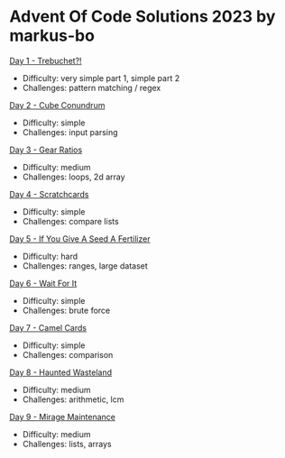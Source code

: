 # Advent Of Code Solutions 2023 by markus-bo

[Day 1 - Trebuchet?!](https://adventofcode.com/2023/day/1)
- Difficulty: very simple part 1, simple part 2
- Challenges: pattern matching / regex

[Day 2 - Cube Conundrum](https://adventofcode.com/2023/day/2)
- Difficulty: simple
- Challenges: input parsing

[Day 3 - Gear Ratios](https://adventofcode.com/2023/day/3)
- Difficulty: medium
- Challenges: loops, 2d array

[Day 4 - Scratchcards](https://adventofcode.com/2023/day/4)
- Difficulty: simple
- Challenges: compare lists

[Day 5 - If You Give A Seed A Fertilizer](https://adventofcode.com/2023/day/5)
- Difficulty: hard
- Challenges: ranges, large dataset

[Day 6 - Wait For It](https://adventofcode.com/2023/day/6)
- Difficulty: simple
- Challenges: brute force

[Day 7 - Camel Cards](https://adventofcode.com/2023/day/7)
- Difficulty: simple
- Challenges: comparison

[Day 8 - Haunted Wasteland](https://adventofcode.com/2023/day/8)
- Difficulty: medium
- Challenges: arithmetic, lcm

[Day 9 - Mirage Maintenance](https://adventofcode.com/2023/day/8)
- Difficulty: medium
- Challenges: lists, arrays